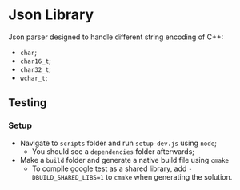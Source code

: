 # Json Library

Json parser designed to handle different string encoding of C++:
* `char`;
* `char16_t`;
* `char32_t`;
* `wchar_t`;

## Testing

### Setup

* Navigate to `scripts` folder and run `setup-dev.js` using `node`;
    * You should see a `dependencies` folder afterwards;
* Make a `build` folder and generate a native build file using `cmake`
    * To compile google test as a shared library, add `-DBUILD_SHARED_LIBS=1` to `cmake` when generating the solution.